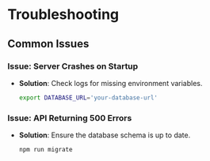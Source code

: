# Troubleshooting

## Common Issues
### Issue: Server Crashes on Startup
- **Solution**: Check logs for missing environment variables.
  ```bash
  export DATABASE_URL='your-database-url'
  ```

### Issue: API Returning 500 Errors
- **Solution**: Ensure the database schema is up to date.
  ```bash
  npm run migrate
  ```
